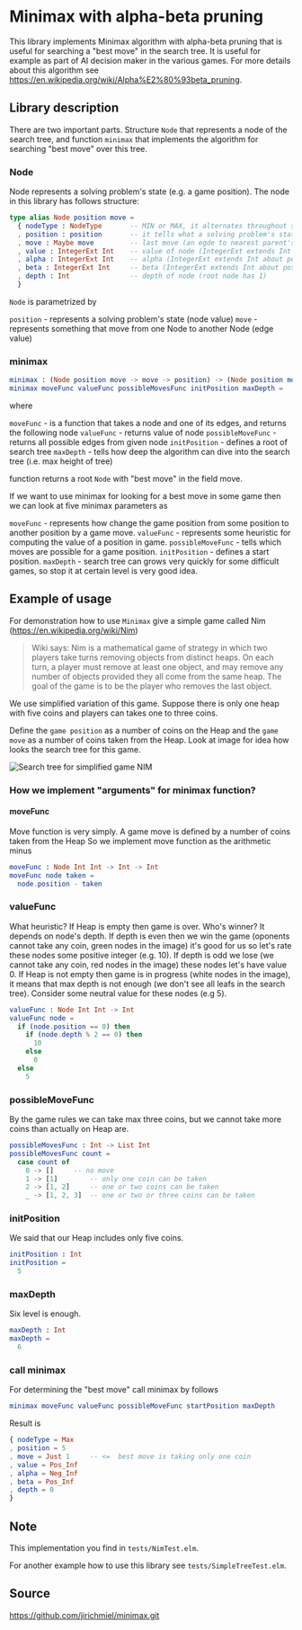 # Minimax with alpha-beta pruning

This library implements Minimax algorithm with alpha-beta pruning that is useful for searching a "best move" in the search tree. It is useful for example as part of AI decision maker in the various games. For more details about this algorithm see https://en.wikipedia.org/wiki/Alpha%E2%80%93beta_pruning.

## Library description

There are two important parts. Structure `Node` that represents a node of the search tree, and function `minimax` that implements the algorithm for searching "best move" over this tree.

### Node

Node represents a solving problem's state (e.g. a game position). The node in this library has follows structure:

```elm
type alias Node position move =
  { nodeType : NodeType       -- MIN or MAX, it alternates throughout search tree levels (root is MAX, nodes at second level are MIN, nodes at third level are MAX, etc.)
  , position : position       -- it tells what a solving problem's state is represented by this Node
  , move : Maybe move         -- last move (an egde to nearest parent's node, or to best "move" node for root)  
  , value : IntegerExt Int    -- value of node (IntegerExt extends Int about positive/negative infinity)
  , alpha : IntegerExt Int    -- alpha (IntegerExt extends Int about positive/negative infinity)
  , beta : IntegerExt Int     -- beta (IntegerExt extends Int about positive/negative infinity)
  , depth : Int               -- depth of node (root node has 1)
  }
```
`Node` is parametrized by
  
`position` - represents a solving problem's state (node value)
`move` - represents something that move from one Node to another Node (edge value)

### minimax


```elm
minimax : (Node position move -> move -> position) -> (Node position move -> Int) ->  (Node position move -> List move) -> position -> Int -> Node position move
minimax moveFunc valueFunc possibleMovesFunc initPosition maxDepth =
```

where

`moveFunc` - is a function that takes a node and one of its edges, and returns the following node
`valueFunc` - returns value of node
`possibleMoveFunc` - returns all possible edges from given node
`initPosition` - defines a root of search tree
`maxDepth` - tells how deep the algorithm can dive into the search tree (i.e. max height of tree)

function returns a root `Node` with "best move" in the field move.

If we want to use minimax for looking for a best move in some game then we can look at five minimax parameters as

`moveFunc` - represents how change the game position from some position to another position by a game move.
`valueFunc` - represents some heuristic for computing the value of a position in game.
`possibleMoveFunc` - tells which moves are possible for a game position.
`initPosition` - defines a start position.
`maxDepth` - search tree can grows very quickly for some difficult games, so stop it at certain level is very good idea.

## Example of usage

For demonstration how to use `Minimax` give a simple game called Nim (https://en.wikipedia.org/wiki/Nim)

> Wiki says: Nim is a mathematical game of strategy in which two players take turns removing objects from distinct heaps. On each turn, a player must remove at least one object, and may remove any number of objects provided they all come from the same heap. The goal of the game is to be the player who removes the last object.

We use simplified variation of this game. Suppose there is only one heap with five coins and players can takes one to three coins.

Define the `game position` as a number of coins on the Heap and the `game move` as a number of coins taken from the Heap. Look at image for idea how looks the search tree for this game.

![Search tree for simplified game NIM](https://raw.githubusercontent.com/jirichmiel/minimax/master/docs/minimax-nim.png)

### How we implement "arguments" for minimax function?

#### moveFunc

Move function is very simply. A game move is defined by a number of coins taken from the Heap
So we implement move function as the arithmetic minus

```elm
moveFunc : Node Int Int -> Int -> Int
moveFunc node taken =
  node.position - taken
```

### valueFunc

What heuristic? If Heap is empty then game is over. Who's winner? It depends on node's depth. If depth is even then we win the game (oponents cannot take any coin, green nodes in the image) it's good for us so let's rate these nodes some positive integer (e.g. 10). If depth is odd we lose (we cannot take any coin, red nodes in the image) these nodes let's have value 0. If Heap is not empty then game is in progress (white nodes in the image), it means that max depth is not enough (we don't see all leafs in the search tree). Consider some neutral value for these nodes  (e.g 5).

```elm
valueFunc : Node Int Int -> Int
valueFunc node =
  if (node.position == 0) then
    if (node.depth % 2 == 0) then
      10
    else
      0
  else
    5
```

### possibleMoveFunc

By the game rules we can take max three coins, but we cannot take more coins than actually on Heap are.

```elm
possibleMovesFunc : Int -> List Int
possibleMovesFunc count =
  case count of
    0 -> []		-- no move
    1 -> [1] 		-- only one coin can be taken
    2 -> [1, 2]		-- one or two coins can be taken
    _ -> [1, 2, 3]	-- one or two or three coins can be taken
```

### initPosition

We said that our Heap includes only five coins.    

```elm
initPosition : Int
initPosition =
  5
```

### maxDepth
  
Six level is enough.
  
```elm
maxDepth : Int
maxDepth =
  6
```

### call minimax
    
For determining the "best move" call minimax by follows

```elm
minimax moveFunc valueFunc possibleMoveFunc startPosition maxDepth
```

Result is

```elm
{ nodeType = Max
, position = 5
, move = Just 1     -- <=  best move is taking only one coin
, value = Pos_Inf
, alpha = Neg_Inf
, beta = Pos_Inf
, depth = 0
}
```

## Note 

This implementation you find in `tests/NimTest.elm`.

For another example how to use this library see `tests/SimpleTreeTest.elm`.

## Source

https://github.com/jirichmiel/minimax.git
